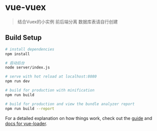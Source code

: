 # vue-vuex

> 结合Vuex的小实例
> 前后端分离
> 数据库表请自行创建

## Build Setup

``` bash
# install dependencies
npm install

# 启动后台
node server/index.js

# serve with hot reload at localhost:8080
npm run dev

# build for production with minification
npm run build

# build for production and view the bundle analyzer report
npm run build --report
```

For a detailed explanation on how things work, check out the [guide](http://vuejs-templates.github.io/webpack/) and [docs for vue-loader](http://vuejs.github.io/vue-loader).
